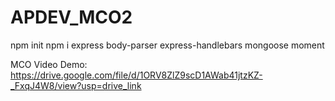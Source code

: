 # APDEV_MCO2
npm init
npm i express body-parser express-handlebars mongoose moment

MCO Video Demo: https://drive.google.com/file/d/1ORV8ZlZ9scD1AWab41jtzKZ-_FxqJ4W8/view?usp=drive_link

